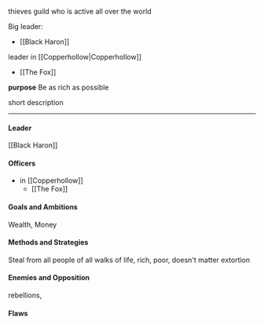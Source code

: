 thieves guild who is active all over the world

Big leader:
- [[Black Haron]]

leader in [[Copperhollow|Copperhollow]]
- [[The Fox]]

**purpose**
Be as rich as possible

short description

---
#### Leader

[[Black Haron]]
#### Officers

- in [[Copperhollow]]
	- [[The Fox]]
#### Goals and Ambitions

Wealth, Money
#### Methods and Strategies 

Steal from all people of all walks of life, rich, poor, doesn't matter
extortion
#### Enemies and Opposition 

rebellions, 
#### Flaws